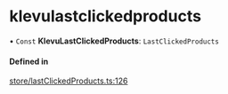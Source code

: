 # klevulastclickedproducts
      
• `Const` **KlevuLastClickedProducts**: `LastClickedProducts`

#### Defined in

[store/lastClickedProducts.ts:126](https://github.com/klevultd/frontend-sdk/blob/0515b77/packages/klevu-core/src/store/lastClickedProducts.ts#L126)

